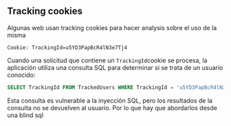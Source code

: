 ## Tracking cookies
Algunas web usan tracking cookies para hacer analysis sobre el uso de la misma 
```http
Cookie: TrackingId=u5YD3PapBcR4lN3e7Tj4
```

Cuando una solicitud que contiene un `TrackingId`cookie se procesa, la aplicación utiliza una consulta SQL para determinar si se trata de un usuario conocido:
```sql
SELECT TrackingId FROM TrackedUsers WHERE TrackingId = 'u5YD3PapBcR4lN3e7Tj4'`
```
Esta consulta es vulnerable a la inyección SQL, pero los resultados de la consulta no se devuelven al usuario. Por lo que hay que abordarlos desde una blind sql
